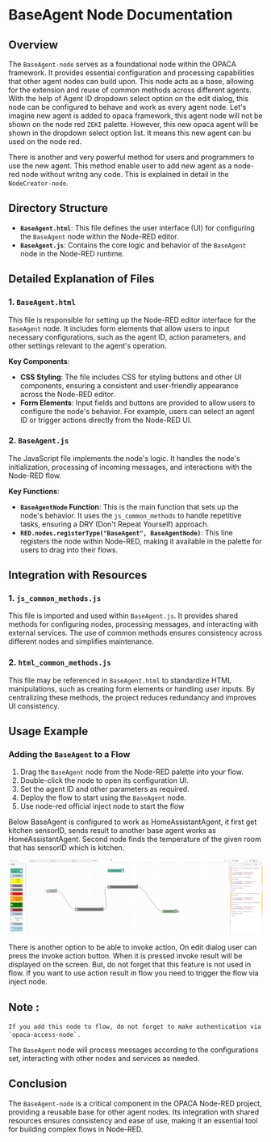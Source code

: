 
# BaseAgent Node Documentation

## Overview
The `BaseAgent-node` serves as a foundational node within the OPACA framework. It provides essential configuration and processing capabilities that other agent nodes can build upon. This node acts as a base, allowing for the extension and reuse of common methods across different agents.
With the help of Agent ID dropdown select option on the edit dialog, this node can be configured to behave and work as every agent node.
Let's imagine new agent is added to opaca framework, this agent node will not be shown on the node red `ZEKI` palette.
However, this new opaca agent will be shown in the dropdown select option list. It means this new agent can bu used on the node red.

There is another and very powerful method for users and programmers to use the new agent. This method enable user to add new agent as a node-red node
without writng any code. This is explained in detail in the `NodeCreator-node`.

## Directory Structure

- **`BaseAgent.html`**: This file defines the user interface (UI) for configuring the `BaseAgent` node within the Node-RED editor.
- **`BaseAgent.js`**: Contains the core logic and behavior of the `BaseAgent` node in the Node-RED runtime.

## Detailed Explanation of Files

### 1. `BaseAgent.html`
This file is responsible for setting up the Node-RED editor interface for the `BaseAgent` node. It includes form elements that allow users to input necessary configurations, such as the agent ID, action parameters, and other settings relevant to the agent's operation.

**Key Components**:
- **CSS Styling**: The file includes CSS for styling buttons and other UI components, ensuring a consistent and user-friendly appearance across the Node-RED editor.
- **Form Elements**: Input fields and buttons are provided to allow users to configure the node's behavior. For example, users can select an agent ID or trigger actions directly from the Node-RED UI.

### 2. `BaseAgent.js`
The JavaScript file implements the node's logic. It handles the node's initialization, processing of incoming messages, and interactions with the Node-RED flow.

**Key Functions**:
- **`BaseAgentNode` Function**: This is the main function that sets up the node's behavior. It uses the `js_common_methods` to handle repetitive tasks, ensuring a DRY (Don't Repeat Yourself) approach.
- **`RED.nodes.registerType("BaseAgent", BaseAgentNode)`**: This line registers the node within Node-RED, making it available in the palette for users to drag into their flows.

## Integration with Resources

### 1. `js_common_methods.js`
This file is imported and used within `BaseAgent.js`. It provides shared methods for configuring nodes, processing messages, and interacting with external services. The use of common methods ensures consistency across different nodes and simplifies maintenance.

### 2. `html_common_methods.js`
This file may be referenced in `BaseAgent.html` to standardize HTML manipulations, such as creating form elements or handling user inputs. By centralizing these methods, the project reduces redundancy and improves UI consistency.

## Usage Example

### Adding the `BaseAgent` to a Flow
1. Drag the `BaseAgent` node from the Node-RED palette into your flow.
2. Double-click the node to open its configuration UI.
3. Set the agent ID and other parameters as required.
4. Deploy the flow to start using the `BaseAgent` node.
5. Use node-red official inject node to start the flow

Below BaseAgent is configured to work as HomeAssistantAgent, it first get kitchen sensorID, sends result to another base agent works as HomeAssistantAgent.
Second node finds the temperature of the given room that has sensorID which is kitchen.

![This is an image](../resources/Images/base-agent_example_flow.png)

There is another option to be able to invoke action, On edit dialog user can press the invoke action button. When it is pressed invoke result will be displayed on the screen. But, do not forget that this feature is not used in flow. If you want to use action result in flow you need to trigger the flow via inject node.


## Note : 
    If you add this node to flow, do not forget to make authentication via `opaca-access-node`.


The `BaseAgent` node will process messages according to the configurations set, interacting with other nodes and services as needed.

## Conclusion
The `BaseAgent-node` is a critical component in the OPACA Node-RED project, providing a reusable base for other agent nodes. Its integration with shared resources ensures consistency and ease of use, making it an essential tool for building complex flows in Node-RED.
